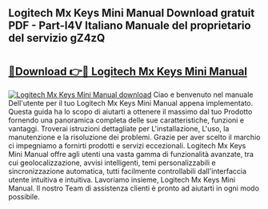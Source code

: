 ## Logitech Mx Keys Mini Manual Download gratuit PDF - Part-l4V Italiano Manuale del proprietario del servizio gZ4zQ

# <h2><a href="http://dfcupm.blite.top/?on=Logitech+Mx+Keys+Mini+Manual">🔗Download 👉🔴 Logitech Mx Keys Mini Manual</a></h2>

[![Logitech Mx Keys Mini Manual download](https://i.imgur.com/lujVjoI.png)](http://dfcupm.blite.top/?on=Logitech+Mx+Keys+Mini+Manual)
Ciao e benvenuto nel manuale Dell'utente per il tuo Logitech Mx Keys Mini Manual appena implementato. Questa guida ha lo scopo di aiutarti a ottenere il massimo dal tuo Prodotto fornendo una panoramica completa delle sue caratteristiche, funzioni e vantaggi. Troverai istruzioni dettagliate per L'installazione, L'uso, la manutenzione e la risoluzione dei problemi. Grazie per aver scelto il marchio ci impegniamo a fornirti prodotti e servizi eccezionali. Logitech Mx Keys Mini Manual offre agli utenti una vasta gamma di funzionalità avanzate, tra cui geolocalizzazione, avvisi intelligenti, temi personalizzabili e sincronizzazione automatica, tutti facilmente controllabili dall'interfaccia utente intuitiva e intuitiva. Lavoriamo insieme, Logitech Mx Keys Mini Manual. Il nostro Team di assistenza clienti è pronto ad aiutarti in ogni modo possibile.
